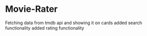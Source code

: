 # Movie-Rater
Fetching data from tmdb api and showing it on cards 
added search functionality
added rating functionality

